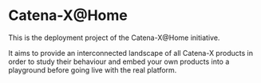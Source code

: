 # Catena-X@Home

This is the deployment project of the Catena-X@Home initiative.

It aims to provide an interconnected landscape of all Catena-X products in order to study their behaviour and embed your own products
into a playground before going live with the real platform.
  